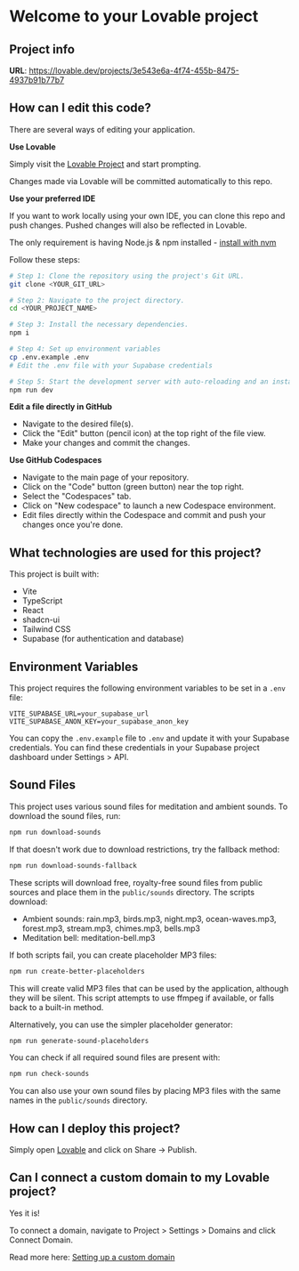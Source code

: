 # Welcome to your Lovable project

## Project info

**URL**: https://lovable.dev/projects/3e543e6a-4f74-455b-8475-4937b91b77b7

## How can I edit this code?

There are several ways of editing your application.

**Use Lovable**

Simply visit the [Lovable Project](https://lovable.dev/projects/3e543e6a-4f74-455b-8475-4937b91b77b7) and start prompting.

Changes made via Lovable will be committed automatically to this repo.

**Use your preferred IDE**

If you want to work locally using your own IDE, you can clone this repo and push changes. Pushed changes will also be reflected in Lovable.

The only requirement is having Node.js & npm installed - [install with nvm](https://github.com/nvm-sh/nvm#installing-and-updating)

Follow these steps:

```sh
# Step 1: Clone the repository using the project's Git URL.
git clone <YOUR_GIT_URL>

# Step 2: Navigate to the project directory.
cd <YOUR_PROJECT_NAME>

# Step 3: Install the necessary dependencies.
npm i

# Step 4: Set up environment variables
cp .env.example .env
# Edit the .env file with your Supabase credentials

# Step 5: Start the development server with auto-reloading and an instant preview.
npm run dev
```

**Edit a file directly in GitHub**

- Navigate to the desired file(s).
- Click the "Edit" button (pencil icon) at the top right of the file view.
- Make your changes and commit the changes.

**Use GitHub Codespaces**

- Navigate to the main page of your repository.
- Click on the "Code" button (green button) near the top right.
- Select the "Codespaces" tab.
- Click on "New codespace" to launch a new Codespace environment.
- Edit files directly within the Codespace and commit and push your changes once you're done.

## What technologies are used for this project?

This project is built with:

- Vite
- TypeScript
- React
- shadcn-ui
- Tailwind CSS
- Supabase (for authentication and database)

## Environment Variables

This project requires the following environment variables to be set in a `.env` file:

```
VITE_SUPABASE_URL=your_supabase_url
VITE_SUPABASE_ANON_KEY=your_supabase_anon_key
```

You can copy the `.env.example` file to `.env` and update it with your Supabase credentials. You can find these credentials in your Supabase project dashboard under Settings > API.

## Sound Files

This project uses various sound files for meditation and ambient sounds. To download the sound files, run:

```sh
npm run download-sounds
```

If that doesn't work due to download restrictions, try the fallback method:

```sh
npm run download-sounds-fallback
```

These scripts will download free, royalty-free sound files from public sources and place them in the `public/sounds` directory. The scripts download:

- Ambient sounds: rain.mp3, birds.mp3, night.mp3, ocean-waves.mp3, forest.mp3, stream.mp3, chimes.mp3, bells.mp3
- Meditation bell: meditation-bell.mp3

If both scripts fail, you can create placeholder MP3 files:

```sh
npm run create-better-placeholders
```

This will create valid MP3 files that can be used by the application, although they will be silent. This script attempts to use ffmpeg if available, or falls back to a built-in method.

Alternatively, you can use the simpler placeholder generator:

```sh
npm run generate-sound-placeholders
```

You can check if all required sound files are present with:

```sh
npm run check-sounds
```

You can also use your own sound files by placing MP3 files with the same names in the `public/sounds` directory.

## How can I deploy this project?

Simply open [Lovable](https://lovable.dev/projects/3e543e6a-4f74-455b-8475-4937b91b77b7) and click on Share -> Publish.

## Can I connect a custom domain to my Lovable project?

Yes it is!

To connect a domain, navigate to Project > Settings > Domains and click Connect Domain.

Read more here: [Setting up a custom domain](https://docs.lovable.dev/tips-tricks/custom-domain#step-by-step-guide)
